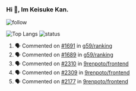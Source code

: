 ### Hi 👋, Im Keisuke Kan.

<!--
**9renpoto/9renpoto** is a ✨ _special_ ✨ repository because its `README.md` (this file) appears on your GitHub profile.

Here are some ideas to get you started:

- 🔭 I’m currently working on ...
- 🌱 I’m currently learning ...
- 👯 I’m looking to collaborate on ...
- 🤔 I’m looking for help with ...
- 💬 Ask me about ...
- 📫 How to reach me: ...
- 😄 Pronouns: ...
- ⚡ Fun fact: ...
-->

![follow](https://img.shields.io/github/followers/9renpoto?label=Follow&style=social)

![Top Langs](https://github-readme-stats.vercel.app/api/top-langs/?username=9renpoto&hide=html&layout=compact)
![status](https://github-readme-stats.vercel.app/api?username=9renpoto&show_icons=true&count_private=true&hide=issues,contribs)

<!--START_SECTION:activity-->
1. 🗣 Commented on [#1691](https://github.com/g59/ranking/issues/1691) in [g59/ranking](https://github.com/g59/ranking)
2. 🗣 Commented on [#1689](https://github.com/g59/ranking/issues/1689) in [g59/ranking](https://github.com/g59/ranking)
3. 🗣 Commented on [#2310](https://github.com/9renpoto/frontend/issues/2310) in [9renpoto/frontend](https://github.com/9renpoto/frontend)
4. 🗣 Commented on [#2309](https://github.com/9renpoto/frontend/issues/2309) in [9renpoto/frontend](https://github.com/9renpoto/frontend)
5. 🗣 Commented on [#2177](https://github.com/9renpoto/frontend/issues/2177) in [9renpoto/frontend](https://github.com/9renpoto/frontend)
<!--END_SECTION:activity-->

